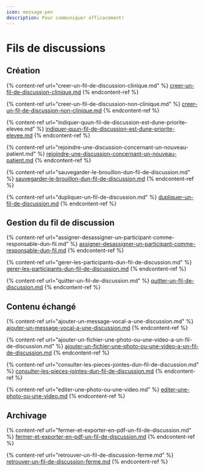 ```yaml
---
icon: message-pen
description: Pour communiquer efficacement!
---
```


# Fils de discussions

## Création

{% content-ref url="creer-un-fil-de-discussion-clinique.md" %}
[creer-un-fil-de-discussion-clinique.md](creer-un-fil-de-discussion-clinique.md)
{% endcontent-ref %}

{% content-ref url="creer-un-fil-de-discussion-non-clinique.md" %}
[creer-un-fil-de-discussion-non-clinique.md](creer-un-fil-de-discussion-non-clinique.md)
{% endcontent-ref %}

{% content-ref url="indiquer-quun-fil-de-discussion-est-dune-priorite-elevee.md" %}
[indiquer-quun-fil-de-discussion-est-dune-priorite-elevee.md](indiquer-quun-fil-de-discussion-est-dune-priorite-elevee.md)
{% endcontent-ref %}

{% content-ref url="rejoindre-une-discussion-concernant-un-nouveau-patient.md" %}
[rejoindre-une-discussion-concernant-un-nouveau-patient.md](rejoindre-une-discussion-concernant-un-nouveau-patient.md)
{% endcontent-ref %}

{% content-ref url="sauvegarder-le-brouillon-dun-fil-de-discussion.md" %}
[sauvegarder-le-brouillon-dun-fil-de-discussion.md](sauvegarder-le-brouillon-dun-fil-de-discussion.md)
{% endcontent-ref %}

{% content-ref url="dupliquer-un-fil-de-discussion.md" %}
[dupliquer-un-fil-de-discussion.md](dupliquer-un-fil-de-discussion.md)
{% endcontent-ref %}

## Gestion du fil de discussion

{% content-ref url="assigner-desassigner-un-participant-comme-responsable-dun-fil.md" %}
[assigner-desassigner-un-participant-comme-responsable-dun-fil.md](assigner-desassigner-un-participant-comme-responsable-dun-fil.md)
{% endcontent-ref %}

{% content-ref url="gerer-les-participants-dun-fil-de-discussion.md" %}
[gerer-les-participants-dun-fil-de-discussion.md](gerer-les-participants-dun-fil-de-discussion.md)
{% endcontent-ref %}

{% content-ref url="quitter-un-fil-de-discussion.md" %}
[quitter-un-fil-de-discussion.md](quitter-un-fil-de-discussion.md)
{% endcontent-ref %}

## Contenu échangé

{% content-ref url="ajouter-un-message-vocal-a-une-discussion.md" %}
[ajouter-un-message-vocal-a-une-discussion.md](ajouter-un-message-vocal-a-une-discussion.md)
{% endcontent-ref %}

{% content-ref url="ajouter-un-fichier-une-photo-ou-une-video-a-un-fil-de-discussion.md" %}
[ajouter-un-fichier-une-photo-ou-une-video-a-un-fil-de-discussion.md](ajouter-un-fichier-une-photo-ou-une-video-a-un-fil-de-discussion.md)
{% endcontent-ref %}

{% content-ref url="consulter-les-pieces-jointes-dun-fil-de-discussion.md" %}
[consulter-les-pieces-jointes-dun-fil-de-discussion.md](consulter-les-pieces-jointes-dun-fil-de-discussion.md)
{% endcontent-ref %}

{% content-ref url="editer-une-photo-ou-une-video.md" %}
[editer-une-photo-ou-une-video.md](editer-une-photo-ou-une-video.md)
{% endcontent-ref %}

## Archivage

{% content-ref url="fermer-et-exporter-en-pdf-un-fil-de-discussion.md" %}
[fermer-et-exporter-en-pdf-un-fil-de-discussion.md](fermer-et-exporter-en-pdf-un-fil-de-discussion.md)
{% endcontent-ref %}

{% content-ref url="retrouver-un-fil-de-discussion-ferme.md" %}
[retrouver-un-fil-de-discussion-ferme.md](retrouver-un-fil-de-discussion-ferme.md)
{% endcontent-ref %}
